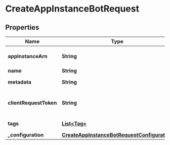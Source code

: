 

# CreateAppInstanceBotRequest


## Properties

| Name | Type | Description | Notes |
|------------ | ------------- | ------------- | -------------|
|**appInstanceArn** | **String** | The ARN of the &lt;code&gt;AppInstance&lt;/code&gt; request. |  |
|**name** | **String** | The user&#39;s name. |  [optional] |
|**metadata** | **String** | The request metadata. Limited to a 1KB string in UTF-8. |  [optional] |
|**clientRequestToken** | **String** | The unique ID for the client making the request. Use different tokens for different &lt;code&gt;AppInstanceBots&lt;/code&gt;. |  |
|**tags** | [**List&lt;Tag&gt;**](Tag.md) | The tags assigned to the &lt;code&gt;AppInstanceBot&lt;/code&gt;. |  [optional] |
|**_configuration** | [**CreateAppInstanceBotRequestConfiguration**](CreateAppInstanceBotRequestConfiguration.md) |  |  |



